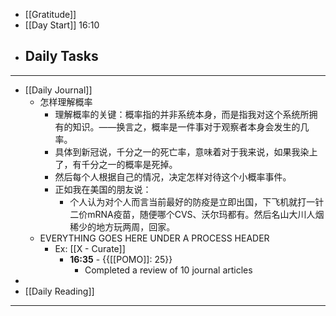 - [[Gratitude]]
- [[Day Start]] 16:10
- Daily Tasks
    - 
- ---
- [[Daily Journal]] 
    - 怎样理解概率
        - 理解概率的关键：概率指的并非系统本身，而是指我对这个系统所拥有的知识。——换言之，概率是一件事对于观察者本身会发生的几率。
        - 具体到新冠说，千分之一的死亡率，意味着对于我来说，如果我染上了，有千分之一的概率是死掉。
        - 然后每个人根据自己的情况，决定怎样对待这个小概率事件。
        - 正如我在美国的朋友说：
            - 个人认为对个人而言当前最好的防疫是立即出国，下飞机就打一针二价mRNA疫苗，随便哪个CVS、沃尔玛都有。然后名山大川人烟稀少的地方玩两周，回家。
    - EVERYTHING GOES HERE UNDER A PROCESS HEADER
        - Ex: [[X - Curate]]
            - **16:35** - {{[[POMO]]: 25}}
                -  Completed a review of 10 journal articles
- 
- [[Daily Reading]]
- ---
